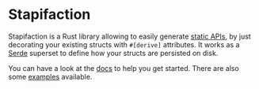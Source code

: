 # Stapifaction

Stapifaction is a Rust library allowing to easily generate [static APIs],
by just decorating your existing structs with `#[derive]` attributes.
It works as a [Serde] superset to define how your structs are persisted
on disk.

You can have a look at the [docs] to help you get started. There are also some
[examples] available.

[static APIs]: https://www.seancdavis.com/posts/lets-talk-about-static-apis/
[Serde]: https://serde.rs/
[docs]: https://docs.rs/stapifaction/latest/stapifaction/
[examples]: https://github.com/stapifaction/stapifaction/tree/main/stapifaction
